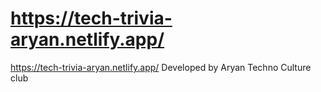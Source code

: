 # https://tech-trivia-aryan.netlify.app/
https://tech-trivia-aryan.netlify.app/
Developed by Aryan
Techno Culture club

